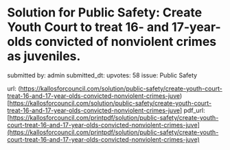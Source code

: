 # Solution for Public Safety: Create Youth Court to treat 16- and 17-year-olds convicted of nonviolent crimes as juveniles. #

submitted by: admin
submitted_dt: 
upvotes: 58
issue: Public Safety



url: (https://kallosforcouncil.com/solution/public-safety/create-youth-court-treat-16-and-17-year-olds-convicted-nonviolent-crimes-juve)[https://kallosforcouncil.com/solution/public-safety/create-youth-court-treat-16-and-17-year-olds-convicted-nonviolent-crimes-juve]
pdf_url: [https://kallosforcouncil.com/printpdf/solution/public-safety/create-youth-court-treat-16-and-17-year-olds-convicted-nonviolent-crimes-juve](https://kallosforcouncil.com/printpdf/solution/public-safety/create-youth-court-treat-16-and-17-year-olds-convicted-nonviolent-crimes-juve)